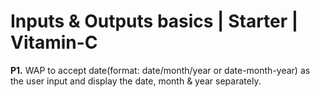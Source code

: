 # Inputs & Outputs basics | Starter | Vitamin-C

**P1.** WAP to accept date(format: date/month/year or date-month-year) as the user input and display the date, month & year separately.
